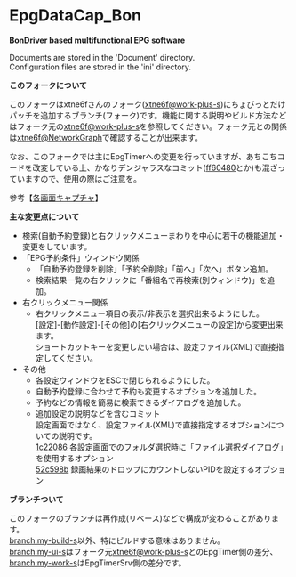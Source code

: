 ﻿EpgDataCap_Bon
==============
**BonDriver based multifunctional EPG software**

Documents are stored in the 'Document' directory.  
Configuration files are stored in the 'ini' directory.

**このフォークについて**

このフォークはxtne6fさんのフォーク([xtne6f@work-plus-s](https://github.com/xtne6f/EDCB/tree/work-plus-s))にちょびっとだけパッチを追加するブランチ(フォーク)です。機能に関する説明やビルド方法などはフォーク元の[xtne6f@work-plus-s](https://github.com/xtne6f/EDCB/tree/work-plus-s)を参照してください。フォーク元との関係は[xtne6f@NetworkGraph](https://github.com/xtne6f/EDCB/network)で確認することが出来ます。

なお、このフォークでは主にEpgTimerへの変更を行っていますが、あちこちコードを改変している上、かなりデンジャラスなコミット([ff60480](https://github.com/tkntrec/EDCB/commit/ff6048074a4a609fb22c78361682a3cb4cf4a593)とか)も混ざっていますので、使用の際はご注意を。

参考【[各画面キャプチャ](https://tkntrec.github.io/EDCB_PrtSc)】

**主な変更点について**

* 検索(自動予約登録)と右クリックメニューまわりを中心に若干の機能追加・変更をしています。
* 「EPG予約条件」ウィンドウ関係
  * 「自動予約登録を削除」「予約全削除」「前へ」「次へ」ボタン追加。
  * 検索結果一覧の右クリックに「番組名で再検索(別ウィンドウ)」を追加。
* 右クリックメニュー関係
  * 右クリックメニュー項目の表示/非表示を選択出来るようにした。  
[設定]-[動作設定]-[その他]の[右クリックメニューの設定]から変更出来ます。  
ショートカットキーを変更したい場合は、設定ファイル(XML)で直接指定してください。
* その他
  * 各設定ウィンドウをESCで閉じられるようにした。
  * 自動予約登録に合わせて予約も変更するオプションを追加した。
  * 予約などの情報を簡易に検索できるダイアログを追加した。
  * 追加設定の説明などを含むコミット  
設定画面ではなく、設定ファイル(XML)で直接指定するオプションについての説明です。  
[1c22086](https://github.com/tkntrec/EDCB/commit/1c220862bc75b84465d1c524227dbac1c8ee3e3b) 各設定画面でのフォルダ選択時に「ファイル選択ダイアログ」を使用するオプション  
[52c598b](https://github.com/tkntrec/EDCB/commit/52c598b17a660fdbe090fcea7c937b3acfc464d8) 録画結果のドロップにカウントしないPIDを設定するオプション  

**ブランチついて**

このフォークのブランチは再作成(リベース)などで構成が変わることがあります。  
[branch:my-build-s](https://github.com/tkntrec/EDCB/tree/my-build-s)以外、特にビルドする意味はありません。  
[branch:my-ui-s](https://github.com/tkntrec/EDCB/tree/my-ui-s)はフォーク元[xtne6f@work-plus-s](https://github.com/xtne6f/EDCB/tree/work-plus-s)とのEpgTimer側の差分、[branch:my-work-s](https://github.com/tkntrec/EDCB/tree/my-work-s6)はEpgTimerSrv側の差分です。
